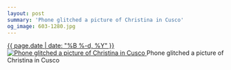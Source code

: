 ```yaml
---
layout: post
summary: 'Phone glitched a picture of Christina in Cusco'
og_image: 603-1280.jpg
---
```


<p>
 <time>
  <a href="/603">
   {{ page.date | date: "%B %-d, %Y" }}
  </a>
 </time>
 <a href="/603">
  <img alt="Phone glitched a picture of Christina in Cusco" data-taken="1/21/2017" sizes="(min-width: 700px) 50vw, calc(100vw - 2rem)" src="{{ site.assets_url }}/603-640.jpg" srcset="{{ site.assets_url }}/603-320.jpg 320w, {{ site.assets_url }}/603-640.jpg 640w, {{ site.assets_url }}/603-960.jpg 960w, {{ site.assets_url }}/603-1280.jpg 1280w"/>
 </a>
 <span>
  Phone glitched a picture of Christina in Cusco
 </span>
</p>
